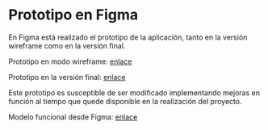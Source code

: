 # Prototipo en Figma

En Figma está realizado el prototipo de la aplicación, tanto en la versión wireframe como en la versión final.

Prototipo en modo wireframe: [enlace](https://www.figma.com/proto/NwdLy26UScwXEEG9uYQL6R/CarCare-Android-Prototype?node-id=56806-31803&t=cHaoZE7zktAq86B7-1&scaling=contain&content-scaling=fixed)

Prototipo en la versión final: [enlace](https://www.figma.com/file/NwdLy26UScwXEEG9uYQL6R/CarCare-Android-Prototype?type=design&node-id=56795%3A122&mode=dev&t=N7LTVeuY7RgmAZCX-1)

Este prototipo es susceptible de ser modificado implementando mejoras en función al tiempo que quede disponible en la realización del proyecto.

Modelo funcional desde Figma: [enlace](https://www.figma.com/embed?embed_host=share&url=https%3A%2F%2Fwww.figma.com%2Fproto%2FNwdLy26UScwXEEG9uYQL6R%2FCarCare-Android-Prototype%3Fnode-id%3D56842-4659%26t%3DHRsAHCw2D0nbiOth-1%26scaling%3Dscale-down%26page-id%3D56795%253A122%26starting-point-node-id%3D56842%253A4659%26show-proto-sidebar%3D1)

